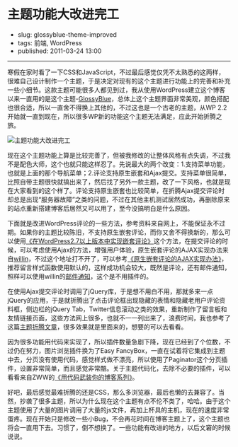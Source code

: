 # 主题功能大改进完工

- slug: glossyblue-theme-improved
- tags: 前端, WordPress
- published: 2011-03-24 13:00

----------

寒假在家时看了一下CSS和JavaScript，不过最后感觉仅凭不太熟悉的这两样，很难自己设计制作一个主题，于是决定对现有的这个主题进行功能上的完善和补充一些小细节。这款主题可能很多人都见到过，我从使用WordPress建立这个博客以来一直用的是这个主题-[GlossyBlue][1]，总体上这个主题界面非常美观，颜色搭配也很合适，所以一直舍不得换上其他的，不过这也是一个古老的主题，从WP 2.2开始就一直到现在，所以很多WP新的功能这个主题无法满足，应此开始折腾之旅。

![主题功能大改进完工](//dn-serho.qbox.me/blog/2011032401.jpg)

现在这个主题功能上算是比较完善了，但被我修改的让整体风格有点失调，不过我不是配色大师，这个也就只能这样忍了。先说最大的两个改变：1.支持菜单功能，也就是上面的那个导航菜单；2.评论支持原生嵌套和Ajax提交。支持菜单很简单，比照自带主题很快就搞出来了，然后找了另外一款主题，改了一下风格，也就是现在大家看到的这个样了。评论支持原生嵌套也比较简单，在折腾Ajax提交评论时却总是出现“服务器故障”之类的问题，不过在其他主机测试居然成功，再删除原来的站点重新搭建博客后居然又可以用了，至今没搞明白是什么原因。

下面就是改进WordPress评论的一些方法，参考资料来自网上，不能保证永不过期。如果你的主题比较陈旧，不支持原生嵌套评论，而你又舍不得换新的，那么可以使用[《在WordPress2.7以上版本中实现嵌套评论》][2]这个方法，在提交评论的时候，可以考虑使用Ajax的方法，增强用户体验，原生嵌套评论的AJAX实现办法来自[willin][3]，不过这个地址打不开了，可以参考[《原生嵌套评论的AJAX实现办法》][4]，推荐留言样式函数使用默认的，这样成功机会较大，既然是评论，还有邮件通知，照样可以使用willin的[邮件通知][5]，这个是不用插件的。

在使用Ajax提交评论时调用了jQuery库，于是想不用白不用，那就多来一点jQuery的应用，于是就折腾出了点击评论框出现隐藏的表情和隐藏老用户评论资料框，侧边栏的jQuery Tab，Twitter信息滚动之类的效果，重新制作了留言板和友情链接页面，这些方法网上很多，也就不一一列出来了，浪费时间，我也参考了这篇[主题折腾文章][6]，很多效果就是里面来的，想要的可以去看看。

因为很多功能用代码来实现了，所以插件数量急剧下降，现在已经到了个位数，不过仍在努力，图片浏览插件换为了Easy FancyBox，一直在试着将它集成到主题中去，分页没有使用代码，感觉样式做不漂亮，所以使用了Paginator这个分页插件，设置非常简单，而且感觉非常酷。关于主题代码化，去除不必要的插件，可以看看来自ZWW的[《用代码武装你的博客系列》][7]。

好吧，最后感觉最难折腾的还是CSS，那么多浏览器，最后也懒的去兼容了。当然，抄袭了很多主题，所以为什么现在这个主题有点不伦不类了，哈哈。由于这个主题使用了大量的图片调用了大量的js文件，再加上杯具的主机，现在的速度非常蛋疼。现在开始只是修改一些小Bug，不会再花时间在博客主题上了，这个主题也将会一直用下去。习惯了，倒不想换了。一些功能有改进的地方，以后文窘的时候说说。


[1]: http://www.ndesign-studio.com/wp-themes/glossyblue
[2]: http://kamiyeye.com/archives/315/
[3]: http://kan.willin.org/
[4]: http://zww.me/archives/24365
[5]: http://www.imtnt.net/wordpress-plugin-code-zero-reply-to-a-message-notification/
[6]: http://zhaoweitian.com/zsnos-final.html
[7]: http://zww.me/archives/24671
